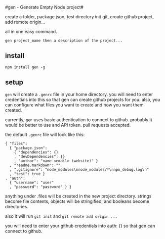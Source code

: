 #gen - Generate Empty Node project#

create a folder, package.json, test directory init git, create github project, add remote origin...

all in one easy command.

    gen project_name then a description of the project...

## install

    npm install gen -g

## setup

`gen` will create a `.genrc` file in your home directory. 
you will need to enter credentials into this so that gen can create github projects for you.
also, you can configure what files you want to create and how you want them created.

currently, `gen` uses basic authentication to connect to github. probably it would be better to use
and API token. pull requests accepted.

the default `.genrc` file will look like this:

    { "files": 
      { "package.json": 
        { "dependencies": {}
        , "devDependencies": {}
        , "author": "name <email> (website)" }
      , "readme.markdown": ""
      , ".gitignore": "node_modules\nnode_modules/*\nnpm_debug.log\n"
      , "test": true }
    , "auth": 
      { "username": "user"
      , "password": "password" } }
 
anything under .files will be created in the new project directory.
strings become file contents, objects will be stringified, and booleans become directories.

also it will run `git init` and `git remote add origin ...`

you will need to enter your github credentials into auth: {} so that gen can connect to github.
